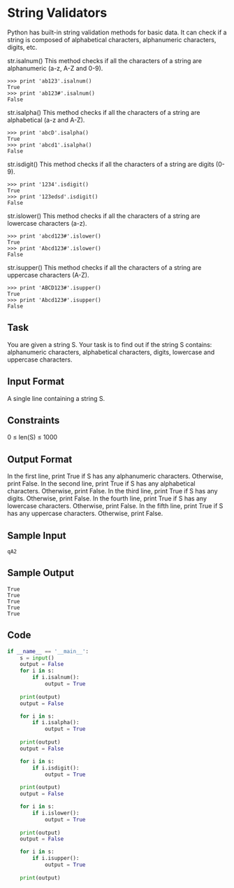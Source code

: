 # String Validators

Python has built-in string validation methods for basic data. It can check if a string is composed of alphabetical characters, alphanumeric characters, digits, etc.

str.isalnum()
This method checks if all the characters of a string are alphanumeric (a-z, A-Z and 0-9).

    >>> print 'ab123'.isalnum()
    True
    >>> print 'ab123#'.isalnum()
    False
str.isalpha()
This method checks if all the characters of a string are alphabetical (a-z and A-Z).

    >>> print 'abcD'.isalpha()
    True
    >>> print 'abcd1'.isalpha()
    False
str.isdigit()
This method checks if all the characters of a string are digits (0-9).

    >>> print '1234'.isdigit()
    True
    >>> print '123edsd'.isdigit()
    False
str.islower()
This method checks if all the characters of a string are lowercase characters (a-z).

    >>> print 'abcd123#'.islower()
    True
    >>> print 'Abcd123#'.islower()
    False
str.isupper()
This method checks if all the characters of a string are uppercase characters (A-Z).

    >>> print 'ABCD123#'.isupper()
    True
    >>> print 'Abcd123#'.isupper()
    False
## Task

You are given a string S.
Your task is to find out if the string S contains: alphanumeric characters, alphabetical characters, digits, lowercase and uppercase characters.

## Input Format

A single line containing a string S.

## Constraints

0 ≤ len(S) ≤ 1000

## Output Format

In the first line, print True if S has any alphanumeric characters. Otherwise, print False.
In the second line, print True if S has any alphabetical characters. Otherwise, print False.
In the third line, print True if S has any digits. Otherwise, print False.
In the fourth line, print True if S has any lowercase characters. Otherwise, print False.
In the fifth line, print True if S has any uppercase characters. Otherwise, print False.

## Sample Input

    qA2
## Sample Output

    True
    True
    True
    True
    True

## Code

```python
if __name__ == '__main__':
    s = input()
    output = False
    for i in s:
        if i.isalnum():
            output = True
    
    print(output)
    output = False

    for i in s:
        if i.isalpha():
            output = True
    
    print(output)
    output = False

    for i in s:
        if i.isdigit():
            output = True
        
    print(output)
    output = False

    for i in s:
        if i.islower():
            output = True
        
    print(output)
    output = False

    for i in s:
        if i.isupper():
            output = True
        
    print(output)
    
```